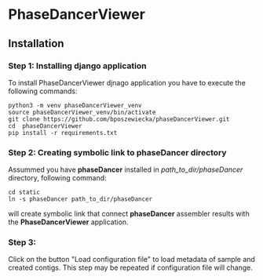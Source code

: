 # PhaseDancerViewer

##  Installation

### Step 1: Installing django application

To install PhaseDancerViewer djnago application you have to execute the following commands:

```
python3 -m venv phaseDancerViewer_venv
source phaseDancerViewer_venv/bin/activate
git clone https://github.com/bposzewiecka/phaseDancerViewer.git
cd  phaseDancerViewer
pip install -r requirements.txt
```

### Step 2: Creating symbolic link to phaseDancer directory

Assummed you have **phaseDancer** installed in *path_to_dir/phaseDancer* directory, following command:

```
cd static
ln -s phaseDancer path_to_dir/phaseDancer
```

will create symbolic link that connect **phaseDancer** assembler results with the **PhaseDancerViewer** application.

### Step 3: 

Click on the button "Load configuration file" to load metadata of sample and created contigs.
This step may be repeated if configuration file will change.
